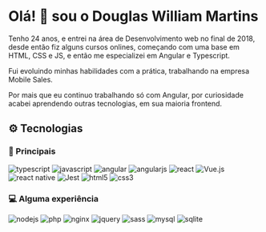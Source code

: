 # Olá! :wave: sou o Douglas William Martins

Tenho 24 anos, e entrei na área de Desenvolvimento web no final de 2018, desde então fiz alguns cursos onlines, começando com uma base em HTML, CSS e JS, e então me especializei em Angular e Typescript.

Fui evoluindo minhas habilidades com a prática, trabalhando na empresa Mobile Sales.

Por mais que eu continuo trabalhando só com Angular, por curiosidade acabei aprendendo outras tecnologias, em sua maioria frontend.

## :gear: Tecnologias

### :rocket: Principais

![typescript](https://img.shields.io/badge/typescript%20-%23007ACC.svg?&style=for-the-badge&logo=typescript&logoColor=white)
![javascript](https://img.shields.io/badge/javascript-%23F7DF1E.svg?&style=for-the-badge&logo=javascript&logoColor=black)
![angular](https://img.shields.io/badge/angular%20-%23DD0031.svg?&style=for-the-badge&logo=angular&logoColor=white)
![angularjs](https://img.shields.io/badge/angular.js%20-%23E23237.svg?&style=for-the-badge&logo=angularjs&logoColor=white)
![react](https://img.shields.io/badge/react%20-%2320232a.svg?&style=for-the-badge&logo=react&logoColor=%2361DAFB)
![Vue.js](https://img.shields.io/badge/Vue.js-35495E?style=for-the-badge&logo=vuedotjs&logoColor=4FC08D)
![react native](https://img.shields.io/badge/react_native%20-%2320232a.svg?&style=for-the-badge&logo=react&logoColor=%2361DAFB)
![Jest](https://img.shields.io/badge/jest%20-%232DC212?style=for-the-badge&logo=Jest&logoColor=white)
![html5](https://img.shields.io/badge/html5%20-%23E34F26.svg?&style=for-the-badge&logo=html5&logoColor=white)
![css3](https://img.shields.io/badge/css3%20-%231572B6.svg?&style=for-the-badge&logo=css3&logoColor=white)

### :computer: Alguma experiência

![nodejs](https://img.shields.io/badge/node.js%20-%2343853D.svg?&style=for-the-badge&logo=nodedotjs&logoColor=white)
![php](https://img.shields.io/badge/php-%23777BB4.svg?&style=for-the-badge&logo=php&logoColor=white)
![nginx](https://img.shields.io/badge/nginx%20-%23009639.svg?&style=for-the-badge&logo=nginx&logoColor=white)
![jquery](https://img.shields.io/badge/jquery%20-%230769AD.svg?&style=for-the-badge&logo=jquery&logoColor=white)
![sass](https://img.shields.io/badge/sass%20-%23CC6699.svg?&style=for-the-badge&logo=sass&logoColor=white)
![mysql](https://img.shields.io/badge/mysql-%2300f.svg?&style=for-the-badge&logo=mysql&logoColor=white)
![sqlite](https://img.shields.io/badge/sqlite-%2307405e.svg?&style=for-the-badge&logo=sqlite&logoColor=white)
